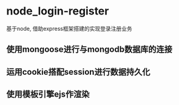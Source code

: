 # node_login-register
基于node, 借助express框架搭建的实现登录注册业务

## 使用mongoose进行与mongodb数据库的连接

## 运用cookie搭配session进行数据持久化

## 使用模板引擎ejs作渲染
